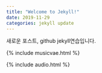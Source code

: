 ```yaml
---
title: "Welcome to Jekyll!"
date: 2019-11-29 
categories: jekyll update
---
```

새로운 포스트, github jekyll연습입니다.

{% include musicvae.html %}

{% include audio.html %}

